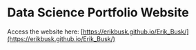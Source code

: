 # Data Science Portfolio Website

Access the website here: [https://erikbusk.github.io/Erik_Busk/](https://erikbusk.github.io/Erik_Busk/)
